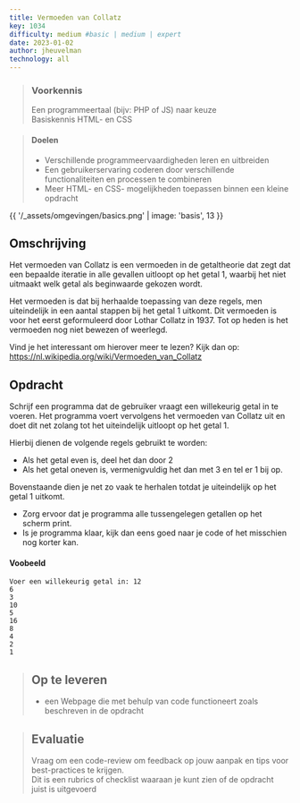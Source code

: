 ```yaml
---
title: Vermoeden van Collatz
key: 1034
difficulty: medium #basic | medium | expert
date: 2023-01-02
author: jheuvelman
technology: all
---
```


> ### Voorkennis
> Een programmeertaal (bijv: PHP of JS) naar keuze<br>
> Basiskennis HTML- en CSS

> #### Doelen
> * Verschillende programmeervaardigheden leren en uitbreiden
> * Een gebruikerservaring coderen door verschillende functionaliteiten en processen te combineren
> * Meer HTML- en CSS- mogelijkheden toepassen binnen een kleine opdracht

{{ '/_assets/omgevingen/basics.png'  | image: 'basis', 13 }}

## Omschrijving
Het vermoeden van Collatz is een vermoeden in de getaltheorie dat zegt dat een bepaalde iteratie in alle gevallen uitloopt op het getal 1, waarbij het niet uitmaakt welk getal als beginwaarde gekozen wordt.

Het vermoeden is dat bij herhaalde toepassing van deze regels, men uiteindelijk in een aantal stappen bij het getal 1 uitkomt. Dit vermoeden is voor het eerst geformuleerd door Lothar Collatz in 1937. Tot op heden is het vermoeden nog niet bewezen of weerlegd.  

Vind je het interessant om hierover meer te lezen? Kijk dan op:
<https://nl.wikipedia.org/wiki/Vermoeden_van_Collatz>

## Opdracht
Schrijf een programma dat de gebruiker vraagt een willekeurig getal in te voeren. Het programma voert vervolgens het vermoeden van Collatz uit en doet dit net zolang tot het uiteindelijk uitloopt op het getal 1.

Hierbij dienen de volgende regels gebruikt te worden:

- Als het getal even is, deel het dan door 2
- Als het getal oneven is, vermenigvuldig het dan met 3 en tel er 1 bij op.

Bovenstaande dien je net zo vaak te herhalen totdat je uiteindelijk op
het getal 1 uitkomt.

- Zorg ervoor dat je programma alle tussengelegen getallen op het scherm print.
- Is je programma klaar, kijk dan eens goed naar je code of het misschien nog korter kan.

#### Voobeeld
```shell
Voer een willekeurig getal in: 12
6
3
10
5
16
8
4
2
1
```

> ## Op te leveren
> * een Webpage die met behulp van code functioneert zoals beschreven in de opdracht

> ## Evaluatie
> Vraag om een code-review om feedback op jouw aanpak en tips voor best-practices te krijgen.<br>
> Dit is een rubrics of checklist waaraan je kunt zien of de opdracht juist is uitgevoerd
